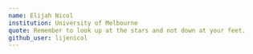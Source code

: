 ```yaml
---
name: Elijah Nicol
institution: University of Melbourne
quote: Remember to look up at the stars and not down at your feet.
github_user: lijenicol
---
```

